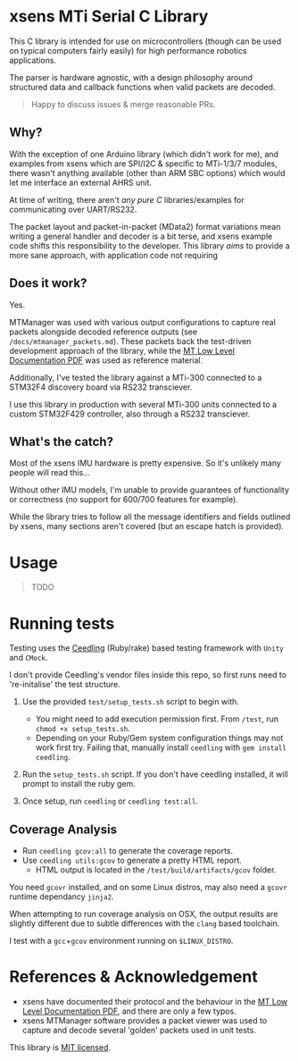 # xsens MTi Serial C Library

This C library is intended for use on microcontrollers (though can be used on typical computers fairly easily) for high performance robotics applications.

The parser is hardware agnostic, with a design philosophy around structured data and callback functions when valid packets are decoded.

> Happy to discuss issues & merge reasonable PRs.

## Why?

With the exception of one Arduino library (which didn't work for me), and examples from xsens which are SPI/I2C & specific to MTi-1/3/7 modules, there wasn't anything available (other than ARM SBC options) which would let me interface an external AHRS unit.

At time of writing, there aren't _any pure C_ libraries/examples for communicating over UART/RS232.

The packet layout and packet-in-packet (MData2) format variations mean writing a general handler and decoder is a bit terse, and xsens example code shifts this responsibility to the developer. This library _aims_ to provide a more sane approach, with application code not requiring

## Does it work?

Yes.

MTManager was used with various output configurations to capture real packets alongside decoded reference outputs (see `/docs/mtmanager_packets.md`). These packets back the test-driven development approach of the library, while the [MT Low Level Documentation PDF](https://www.xsens.com/hubfs/Downloads/Manuals/MT_Low-Level_Documentation.pdf) was used as reference material.

Additionally, I've tested the library against a MTi-300 connected to a STM32F4 discovery board via RS232 transciever.

I use this library in production with several MTi-300 units connected to a custom STM32F429 controller, also through a RS232 transciever.

## What's the catch?

Most of the xsens IMU hardware is pretty expensive. So it's unlikely many people will read this...

Without other IMU models, I'm unable to provide guarantees of functionality or correctness (no support for 600/700 features for example).

While the library tries to follow all the message identifiers and fields outlined by xsens, many sections aren't covered (but an escape hatch is provided).

# Usage

> TODO

# Running tests

Testing uses the [Ceedling](http://www.throwtheswitch.org/ceedling/) (Ruby/rake) based testing framework with `Unity` and `CMock`.

I don't provide Ceedling's vendor files inside this repo, so first runs need to 're-initalise' the test structure.

1. Use the provided `test/setup_tests.sh` script to begin with.

   - You might need to add execution permission first. From `/test`, run `chmod +x setup_tests.sh`.
   - Depending on your Ruby/Gem system configuration things may not work first try. Failing that, manually install `ceedling` with `gem install ceedling`.

2. Run the `setup_tests.sh` script. If you don't have ceedling installed, it will prompt to install the ruby gem.

3. Once setup, run `ceedling` or `ceedling test:all`.

## Coverage Analysis

- Run `ceedling gcov:all` to generate the coverage reports.
- Use `ceedling utils:gcov` to generate a pretty HTML report.
  - HTML output is located in the `/test/build/artifacts/gcov` folder.

You need `gcovr` installed, and on some Linux distros, may also need a `gcovr` runtime dependancy `jinja2`.

When attempting to run coverage analysis on OSX, the output results are slightly different due to subtle differences with the `clang` based toolchain.

I test with a `gcc`+`gcov` environment running on `$LINUX_DISTRO`.

# References & Acknowledgement

- xsens have documented their protocol and the behaviour in the [MT Low Level Documentation PDF](https://www.xsens.com/hubfs/Downloads/Manuals/MT_Low-Level_Documentation.pdf), and there are only a few typos.
- xsens MTManager software provides a packet viewer was used to capture and decode several 'golden' packets used in unit tests.

This library is [MIT licensed](LICENSE).

